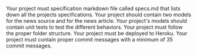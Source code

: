 Your project must specification markdown file called specs.md that lists down all the projects specifications.
Your project should contain two models for the news source and for the news article.
Your project's models should contain unit tests to test the different behaviors.
Your project must follow the proper folder structure.
Your project must be deployed to Heroku.
Your project must contain proper commit messages with a minimum of 35 commit messages.